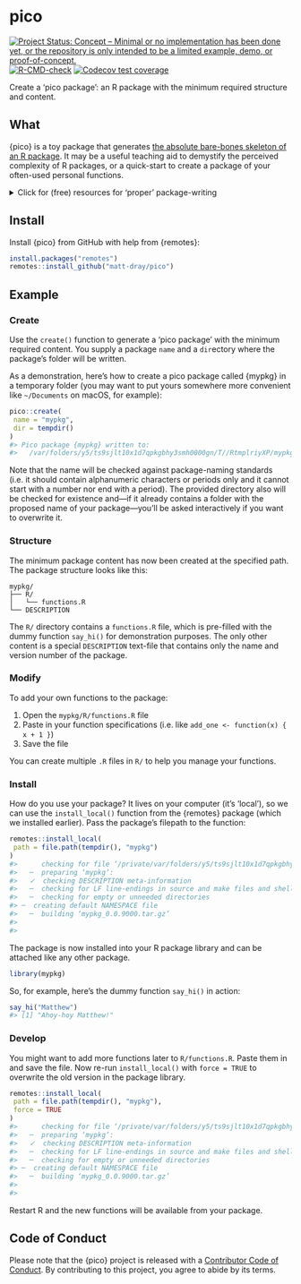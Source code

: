 
<!-- README.md is generated from README.Rmd. Please edit that file -->

# pico

<!-- badges: start -->

[![Project Status: Concept – Minimal or no implementation has been done
yet, or the repository is only intended to be a limited example, demo,
or
proof-of-concept.](https://www.repostatus.org/badges/latest/concept.svg)](https://www.repostatus.org/#concept)
[![R-CMD-check](https://github.com/matt-dray/pico/workflows/R-CMD-check/badge.svg)](https://github.com/matt-dray/pico/actions)
[![Codecov test
coverage](https://codecov.io/gh/matt-dray/pico/branch/main/graph/badge.svg)](https://codecov.io/gh/matt-dray/pico?branch=main)
<!-- badges: end -->

Create a ‘pico package’: an R package with the minimum required
structure and content.

## What

{pico} is a toy package that generates [the absolute bare-bones skeleton
of an R package](http://kbroman.org/pkg_primer/pages/minimal.html). It
may be a useful teaching aid to demystify the perceived complexity of R
packages, or a quick-start to create a package of your often-used
personal functions.

<details>
<summary>
Click for (free) resources for ‘proper’ package-writing
</summary>

-   [Hilary Parker’s *Writing an R Package from Scratch*
    post](https://hilaryparker.com/2014/04/29/writing-an-r-package-from-scratch/)
    (beginner)
-   [Tom Westlake’s update to Hilary’s
    post](https://r-mageddon.netlify.com/post/writing-an-r-package-from-scratch/)
    (beginner)
-   [I wrote some slides about {usethis} for package
    development](https://www.rostrum.blog/2019/11/01/usethis/)
-   [Emil Hvitfeldt’s {usethis}
    workflow](https://www.hvitfeldt.me/blog/usethis-workflow-for-package-development/)
    (beginner/intermediate)
-   [Karl Broman’s *R Package Primer*
    site](https://kbroman.org/pkg_primer/), a primer for package
    development (intermediate)
-   [Hadley Wickham’s *R Packages* book](http://r-pkgs.had.co.nz/)
    (intermediate/advanced)

</details>

## Install

Install {pico} from GitHub with help from {remotes}:

``` r
install.packages("remotes")
remotes::install_github("matt-dray/pico")
```

## Example

### Create

Use the `create()` function to generate a ‘pico package’ with the
minimum required content. You supply a package `name` and a `dir`ectory
where the package’s folder will be written.

As a demonstration, here’s how to create a pico package called {mypkg}
in a temporary folder (you may want to put yours somewhere more
convenient like `~/Documents` on macOS, for example):

``` r
pico::create(
 name = "mypkg",
 dir = tempdir()
)
#> Pico package {mypkg} written to:
#>   /var/folders/y5/ts9sjlt10x1d7qpkgbhy3smh0000gn/T//RtmplriyXP/mypkg
```

Note that the name will be checked against package-naming standards
(i.e. it should contain alphanumeric characters or periods only and it
cannot start with a number nor end with a period). The provided
directory also will be checked for existence and—if it already contains
a folder with the proposed name of your package—you’ll be asked
interactively if you want to overwrite it.

### Structure

The minimum package content has now been created at the specified path.
The package structure looks like this:

    mypkg/
    ├── R/
    │   └── functions.R
    └── DESCRIPTION

The `R/` directory contains a `functions.R` file, which is pre-filled
with the dummy function `say_hi()` for demonstration purposes. The only
other content is a special `DESCRIPTION` text-file that contains only
the name and version number of the package.

### Modify

To add your own functions to the package:

1.  Open the `mypkg/R/functions.R` file
2.  Paste in your function specifications (i.e. like
    `add_one <- function(x) { x + 1 }`)
3.  Save the file

You can create multiple `.R` files in `R/` to help you manage your
functions.

### Install

How do you use your package? It lives on your computer (it’s ‘local’),
so we can use the `install_local()` function from the {remotes} package
(which we installed earlier). Pass the package’s filepath to the
function:

``` r
remotes::install_local(
 path = file.path(tempdir(), "mypkg")
)
#>      checking for file ‘/private/var/folders/y5/ts9sjlt10x1d7qpkgbhy3smh0000gn/T/RtmplriyXP/file16c07c9d14ec/mypkg/DESCRIPTION’ ...  ✓  checking for file ‘/private/var/folders/y5/ts9sjlt10x1d7qpkgbhy3smh0000gn/T/RtmplriyXP/file16c07c9d14ec/mypkg/DESCRIPTION’
#>   ─  preparing ‘mypkg’:
#>   ✓  checking DESCRIPTION meta-information
#>   ─  checking for LF line-endings in source and make files and shell scripts
#>   ─  checking for empty or unneeded directories
#> ─  creating default NAMESPACE file
#>   ─  building ‘mypkg_0.0.9000.tar.gz’
#>    
#> 
```

The package is now installed into your R package library and can be
attached like any other package.

``` r
library(mypkg)
```

So, for example, here’s the dummy function `say_hi()` in action:

``` r
say_hi("Matthew")
#> [1] "Ahoy-hoy Matthew!"
```

### Develop

You might want to add more functions later to `R/functions.R`. Paste
them in and save the file. Now re-run `install_local()` with
`force = TRUE` to overwrite the old version in the package library.

``` r
remotes::install_local(
 path = file.path(tempdir(), "mypkg"),
 force = TRUE
)
#>      checking for file ‘/private/var/folders/y5/ts9sjlt10x1d7qpkgbhy3smh0000gn/T/RtmplriyXP/file16c0160d83cc/mypkg/DESCRIPTION’ ...  ✓  checking for file ‘/private/var/folders/y5/ts9sjlt10x1d7qpkgbhy3smh0000gn/T/RtmplriyXP/file16c0160d83cc/mypkg/DESCRIPTION’
#>   ─  preparing ‘mypkg’:
#>   ✓  checking DESCRIPTION meta-information
#>   ─  checking for LF line-endings in source and make files and shell scripts
#>   ─  checking for empty or unneeded directories
#> ─  creating default NAMESPACE file
#>   ─  building ‘mypkg_0.0.9000.tar.gz’
#>    
#> 
```

Restart R and the new functions will be available from your package.

## Code of Conduct

Please note that the {pico} project is released with a [Contributor Code
of
Conduct](https://contributor-covenant.org/version/2/0/CODE_OF_CONDUCT.html).
By contributing to this project, you agree to abide by its terms.
